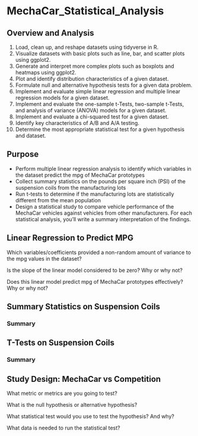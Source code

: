 # MechaCar_Statistical_Analysis

## Overview and Analysis
   1.  Load, clean up, and reshape datasets using tidyverse in R.
   2.  Visualize datasets with basic plots such as line, bar, and scatter plots using ggplot2.
   3.  Generate and interpret more complex plots such as boxplots and heatmaps using ggplot2.
   4.  Plot and identify distribution characteristics of a given dataset.
   5.  Formulate null and alternative hypothesis tests for a given data problem.
   6.  Implement and evaluate simple linear regression and multiple linear regression models for a given dataset.
   7.  Implement and evaluate the one-sample t-Tests, two-sample t-Tests, and analysis of variance (ANOVA) models for a given dataset.
   8.  Implement and evaluate a chi-squared test for a given dataset.
   9.  Identify key characteristics of A/B and A/A testing.
   10. Determine the most appropriate statistical test for a given hypothesis and dataset.

## Purpose 

   *  Perform multiple linear regression analysis to identify which variables in the dataset predict the mpg of MechaCar prototypes
   *  Collect summary statistics on the pounds per square inch (PSI) of the suspension coils from the manufacturing lots
   *  Run t-tests to determine if the manufacturing lots are statistically different from the mean population
   *  Design a statistical study to compare vehicle performance of the MechaCar vehicles against vehicles from other manufacturers. For each statistical analysis, you’ll write a summary interpretation of the findings.

## Linear Regression to Predict MPG

   Which variables/coefficients provided a non-random amount of variance to the mpg values in the dataset?
   
   Is the slope of the linear model considered to be zero? Why or why not?
   
   Does this linear model predict mpg of MechaCar prototypes effectively? Why or why not?
   
## Summary Statistics on Suspension Coils

   ### Summary

## T-Tests on Suspension Coils

   ### Summary

## Study Design: MechaCar vs Competition

   What metric or metrics are you going to test?
   
   What is the null hypothesis or alternative hypothesis?
   
   What statistical test would you use to test the hypothesis? And why?
   
   What data is needed to run the statistical test?
